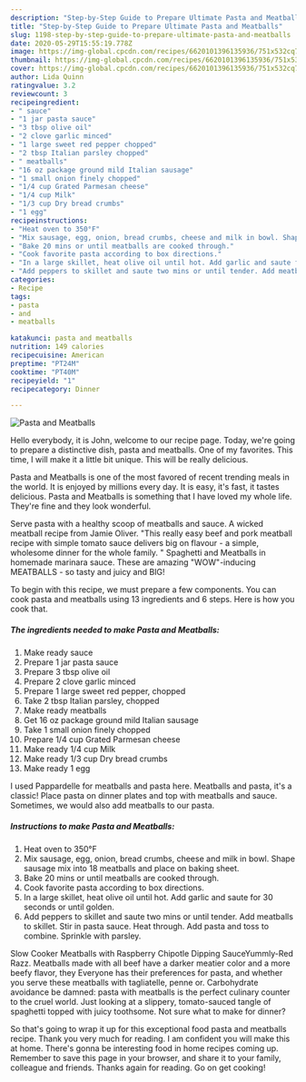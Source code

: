 ```yaml
---
description: "Step-by-Step Guide to Prepare Ultimate Pasta and Meatballs"
title: "Step-by-Step Guide to Prepare Ultimate Pasta and Meatballs"
slug: 1198-step-by-step-guide-to-prepare-ultimate-pasta-and-meatballs
date: 2020-05-29T15:55:19.778Z
image: https://img-global.cpcdn.com/recipes/6620101396135936/751x532cq70/pasta-and-meatballs-recipe-main-photo.jpg
thumbnail: https://img-global.cpcdn.com/recipes/6620101396135936/751x532cq70/pasta-and-meatballs-recipe-main-photo.jpg
cover: https://img-global.cpcdn.com/recipes/6620101396135936/751x532cq70/pasta-and-meatballs-recipe-main-photo.jpg
author: Lida Quinn
ratingvalue: 3.2
reviewcount: 3
recipeingredient:
- " sauce"
- "1 jar pasta sauce"
- "3 tbsp olive oil"
- "2 clove garlic minced"
- "1 large sweet red pepper chopped"
- "2 tbsp Italian parsley chopped"
- " meatballs"
- "16 oz package ground mild Italian sausage"
- "1 small onion finely chopped"
- "1/4 cup Grated Parmesan cheese"
- "1/4 cup Milk"
- "1/3 cup Dry bread crumbs"
- "1 egg"
recipeinstructions:
- "Heat oven to 350°F"
- "Mix sausage, egg, onion, bread crumbs, cheese and milk in bowl. Shape sausage mix into 18 meatballs and place on baking sheet."
- "Bake 20 mins or until meatballs are cooked through."
- "Cook favorite pasta according to box directions."
- "In a large skillet, heat olive oil until hot. Add garlic and saute for 30 seconds or until golden."
- "Add peppers to skillet and saute two mins or until tender. Add meatballs to skillet. Stir in pasta sauce. Heat through. Add pasta and toss to combine. Sprinkle with parsley."
categories:
- Recipe
tags:
- pasta
- and
- meatballs

katakunci: pasta and meatballs 
nutrition: 149 calories
recipecuisine: American
preptime: "PT24M"
cooktime: "PT40M"
recipeyield: "1"
recipecategory: Dinner

---
```



![Pasta and Meatballs](https://img-global.cpcdn.com/recipes/6620101396135936/751x532cq70/pasta-and-meatballs-recipe-main-photo.jpg)

Hello everybody, it is John, welcome to our recipe page. Today, we're going to prepare a distinctive dish, pasta and meatballs. One of my favorites. This time, I will make it a little bit unique. This will be really delicious.

Pasta and Meatballs is one of the most favored of recent trending meals in the world. It is enjoyed by millions every day. It is easy, it's fast, it tastes delicious. Pasta and Meatballs is something that I have loved my whole life. They're fine and they look wonderful.

Serve pasta with a healthy scoop of meatballs and sauce. A wicked meatball recipe from Jamie Oliver. &#34;This really easy beef and pork meatball recipe with simple tomato sauce delivers big on flavour - a simple, wholesome dinner for the whole family. &#34; Spaghetti and Meatballs in homemade marinara sauce. These are amazing &#34;WOW&#34;-inducing MEATBALLS - so tasty and juicy and BIG!


To begin with this recipe, we must prepare a few components. You can cook pasta and meatballs using 13 ingredients and 6 steps. Here is how you cook that.

<!--inarticleads1-->

##### The ingredients needed to make Pasta and Meatballs:

1. Make ready  sauce
1. Prepare 1 jar pasta sauce
1. Prepare 3 tbsp olive oil
1. Prepare 2 clove garlic minced
1. Prepare 1 large sweet red pepper, chopped
1. Take 2 tbsp Italian parsley, chopped
1. Make ready  meatballs
1. Get 16 oz package ground mild Italian sausage
1. Take 1 small onion finely chopped
1. Prepare 1/4 cup Grated Parmesan cheese
1. Make ready 1/4 cup Milk
1. Make ready 1/3 cup Dry bread crumbs
1. Make ready 1 egg


I used Pappardelle for meatballs and pasta here. Meatballs and pasta, it&#39;s a classic! Place pasta on dinner plates and top with meatballs and sauce. Sometimes, we would also add meatballs to our pasta. 

<!--inarticleads2-->

##### Instructions to make Pasta and Meatballs:

1. Heat oven to 350°F
1. Mix sausage, egg, onion, bread crumbs, cheese and milk in bowl. Shape sausage mix into 18 meatballs and place on baking sheet.
1. Bake 20 mins or until meatballs are cooked through.
1. Cook favorite pasta according to box directions.
1. In a large skillet, heat olive oil until hot. Add garlic and saute for 30 seconds or until golden.
1. Add peppers to skillet and saute two mins or until tender. Add meatballs to skillet. Stir in pasta sauce. Heat through. Add pasta and toss to combine. Sprinkle with parsley.


Slow Cooker Meatballs with Raspberry Chipotle Dipping SauceYummly-Red Razz. Meatballs made with all beef have a darker meatier color and a more beefy flavor, they Everyone has their preferences for pasta, and whether you serve these meatballs with tagliatelle, penne or. Carbohydrate avoidance be damned: pasta with meatballs is the perfect culinary counter to the cruel world. Just looking at a slippery, tomato-sauced tangle of spaghetti topped with juicy toothsome. Not sure what to make for dinner? 

So that's going to wrap it up for this exceptional food pasta and meatballs recipe. Thank you very much for reading. I am confident you will make this at home. There's gonna be interesting food in home recipes coming up. Remember to save this page in your browser, and share it to your family, colleague and friends. Thanks again for reading. Go on get cooking!
